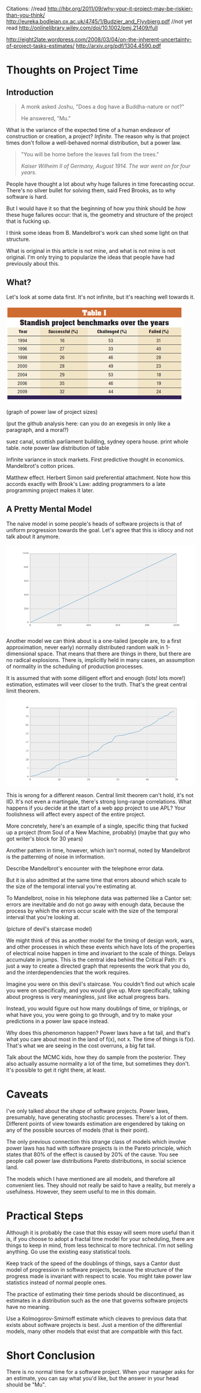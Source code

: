 
Citations:
//read
http://hbr.org/2011/09/why-your-it-project-may-be-riskier-than-you-think/
http://eureka.bodleian.ox.ac.uk/4745/1/Budzier_and_Flyvbjerg.pdf
//not yet read
http://onlinelibrary.wiley.com/doi/10.1002/pmj.21409/full

http://eight2late.wordpress.com/2008/03/04/on-the-inherent-uncertainty-of-project-tasks-estimates/
http://arxiv.org/pdf/1304.4590.pdf 

Thoughts on Project Time
====

Introduction
---

>A monk asked Joshu, "Does a dog have a Buddha-nature or not?"
>
>He answered, "Mu."

What is the variance of the expected time of a human endeavor of construction or creation, a project? _Infinite._ The reason why is that project times don't follow a well-behaved normal distribution, but a power law.

>"You will be home before the leaves fall from the trees."
>
>_Kaiser Wilheim II of Germany, August 1914. The war went on for four years._

People have thought a lot about why huge failures in time forecasting occur. There's no silver bullet for solving them, said Fred Brooks, as to why software is hard. 

But I would have it so that the beginning of how you think should be _how_ these huge failures occur: that is, the geometry and structure of the project that is fucking up.

I think some ideas from B. Mandelbrot's work can shed some light on that structure.

What is original in this article is not mine, and what is not mine is not original. I'm only trying to popularize the ideas that people have had previously about this.

What?
----

Let's look at some data first. It's not infinite, but it's reaching well towards it.

![Standish Chaos report table](./standish.gif)

(graph of power law of project sizes)

(put the github analysis here: can you do an exegesis in only like a paragraph, and a moral?)

suez canal, scottish parliament building, sydney opera house. print whole table. note power law distribution of table

Infinite variance in stock markets. First predictive thought in economics. Mandelbrot's cotton prices.

Matthew effect. Herbert Simon said preferential attachment. Note how this accords exactly with Brook's Law: adding programmers to a late programming project makes it later.

A Pretty Mental Model
-----------

The naive model in some people's heads of software projects is that of uniform progression towards the goal. Let's agree that this is idiocy and not talk about it anymore.

![Bullcrap model](./bs_fig.png)

Another model we can think about is a one-tailed (people are, to a first approximation, never early) normally distributed random walk in 1-dimensional space. That means that there are things in there, but there are no radical explosions. There is, implicitly held in many cases, an assumption of normality in the scheduling of production processes.

It is assumed that with some dilligent effort and enough (lots! lots more!) estimation, estimates will veer closer to the truth. That's the great central limit theorem.

![Meh model](./stepped_normal_fig.png)

This is wrong for a different reason. Central limit theorem can't hold, it's not IID. It's not even a martingale, there's strong long-range correlations. What happens if you decide at the start of a web app project to use APL? Your foolishness will affect every aspect of the entire project.

More concretely, here's an example of a single, specific thing that fucked up a project (from Soul of a New Machine, probably) (maybe that guy who got writer's block for 30 years)

Another pattern in time, however, which isn't normal, noted by Mandelbrot is the patterning of noise in information.

Describe Mandelbrot's encounter with the telephone error data.

But it is also admitted at the same time that errors abound which scale to the size of the temporal interval you're estimating at.

To Mandelbrot, noise in his telephone data was patterned like a Cantor set: errors are inevitable and do not go away with enough data, because the process by which the errors occur scale with the size of the temporal interval that you're looking at.

(picture of devil's staircase model)

We might think of this as another model for the timing of design work, wars, and other processes in which these events which have lots of the properties of electrical noise happen in time and invariant to the scale of things. Delays accumulate in jumps. This is the central idea behind the Critical Path: it's just a way to create a directed graph that represents the work that you do, and the interdependencies that the work requires.

Imagine you were on this devil's staircase. You couldn't find out which scale you were on specifically, and you would give up. More specifically, talking about progress is very meaningless, just like actual progress bars.

Instead, you would figure out how many doublings of time, or triplings, or what have you, you were going to go through, and try to make your predictions in a power law space instead.

Why does this phenomenon happen? Power laws have a fat tail, and that's what you care about most in the land of f(x), not x. The time of things is f(x). That's what we are seeing in the cost overruns, a big fat tail.

Talk about the MCMC kids, how they do sample from the posterior. They also actually assume normality a lot of the time, but sometimes they don't. It's possible to get it right there, at least.

Caveats
====

I've only talked about the _shape_ of software projects. Power laws, presumably, have generating stochastic processes. There's a lot of them. Different points of view towards estimation are engendered by taking on any of the possible sources of models (that is their point).

The only previous connection this strange class of models which involve power laws has had with software projects is in the Pareto principle, which states that 80% of the effect is caused by 20% of the cause. You see people call power law distributions Pareto distributions, in social science land.

The models which I have mentioned are all models, and therefore all convenient lies. They should not really be said to have a reality, but merely a usefulness. However, they seem useful to me in this domain.

Practical Steps
=====

Although it is probably the case that this essay will seem more useful than it is, if you choose to adopt a fractal time model for your scheduling, there are things to keep in mind, from less technical to more technical. I'm not selling anything. Go use the existing easy statistical tools.

Keep track of the speed of the doublings of things, says a Cantor dust model of progression in software projects, because the structure of the progress made is invariant with respect to scale. You might take power law statistics instead of normal people ones.
 
The practice of estimating their time periods should be discontinued, as estimates in a distribution such as the one that governs software projects have no meaning.

Use a Kolmogorov-Smirnoff estimate which cleaves to previous data that exists about software projects is best. Just a mention of the differential models, many other models that exist that are compatible with this fact.

Short Conclusion
=====
There is no normal time for a software project. When your manager asks for an estimate, you can say what you'd like, but the answer in your head should be "Mu".
